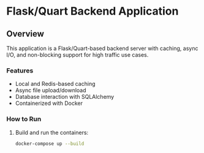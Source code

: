# Flask/Quart Backend Application

## Overview
This application is a Flask/Quart-based backend server with caching, async I/O, and non-blocking support for high traffic use cases.

### Features
- Local and Redis-based caching
- Async file upload/download
- Database interaction with SQLAlchemy
- Containerized with Docker

### How to Run
1. Build and run the containers:
   ```bash
   docker-compose up --build
